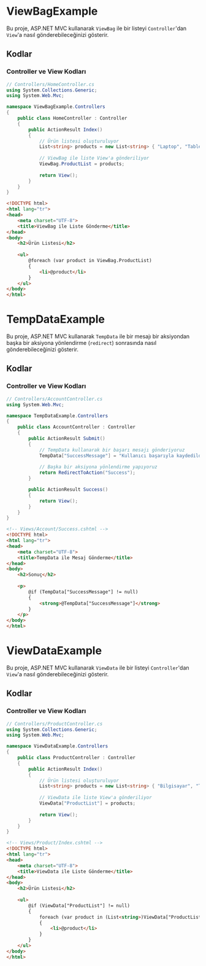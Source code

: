# ViewBagExample

Bu proje, ASP.NET MVC kullanarak `ViewBag` ile bir listeyi `Controller`'dan `View`'a nasıl gönderebileceğinizi gösterir.

## Kodlar

### Controller ve View Kodları

```csharp
// Controllers/HomeController.cs
using System.Collections.Generic;
using System.Web.Mvc;

namespace ViewBagExample.Controllers
{
    public class HomeController : Controller
    {
        public ActionResult Index()
        {
            // Ürün listesi oluşturuluyor
            List<string> products = new List<string> { "Laptop", "Tablet", "Akıllı Telefon", "Kulaklık", "Klavye" };
            
            // ViewBag ile liste View'a gönderiliyor
            ViewBag.ProductList = products;
            
            return View();
        }
    }
}
```

```html
<!DOCTYPE html>
<html lang="tr">
<head>
    <meta charset="UTF-8">
    <title>ViewBag ile Liste Gönderme</title>
</head>
<body>
    <h2>Ürün Listesi</h2>
    
    <ul>
        @foreach (var product in ViewBag.ProductList)
        {
            <li>@product</li>
        }
    </ul>
</body>
</html>
```
# TempDataExample

Bu proje, ASP.NET MVC kullanarak `TempData` ile bir mesajı bir aksiyondan başka bir aksiyona yönlendirme (`redirect`) sonrasında nasıl gönderebileceğinizi gösterir.

## Kodlar

### Controller ve View Kodları

```csharp
// Controllers/AccountController.cs
using System.Web.Mvc;

namespace TempDataExample.Controllers
{
    public class AccountController : Controller
    {
        public ActionResult Submit()
        {
            // TempData kullanarak bir başarı mesajı gönderiyoruz
            TempData["SuccessMessage"] = "Kullanıcı başarıyla kaydedildi!";
            
            // Başka bir aksiyona yönlendirme yapıyoruz
            return RedirectToAction("Success");
        }

        public ActionResult Success()
        {
            return View();
        }
    }
}
```
```html
<!-- Views/Account/Success.cshtml -->
<!DOCTYPE html>
<html lang="tr">
<head>
    <meta charset="UTF-8">
    <title>TempData ile Mesaj Gönderme</title>
</head>
<body>
    <h2>Sonuç</h2>
    
    <p>
        @if (TempData["SuccessMessage"] != null)
        {
            <strong>@TempData["SuccessMessage"]</strong>
        }
    </p>
</body>
</html>
```
# ViewDataExample

Bu proje, ASP.NET MVC kullanarak `ViewData` ile bir listeyi `Controller`'dan `View`'a nasıl gönderebileceğinizi gösterir.

## Kodlar

### Controller ve View Kodları

```csharp
// Controllers/ProductController.cs
using System.Collections.Generic;
using System.Web.Mvc;

namespace ViewDataExample.Controllers
{
    public class ProductController : Controller
    {
        public ActionResult Index()
        {
            // Ürün listesi oluşturuluyor
            List<string> products = new List<string> { "Bilgisayar", "Tablet", "Akıllı Telefon", "Kulaklık", "Klavye" };
            
            // ViewData ile liste View'a gönderiliyor
            ViewData["ProductList"] = products;
            
            return View();
        }
    }
}
```
```html
<!-- Views/Product/Index.cshtml -->
<!DOCTYPE html>
<html lang="tr">
<head>
    <meta charset="UTF-8">
    <title>ViewData ile Liste Gönderme</title>
</head>
<body>
    <h2>Ürün Listesi</h2>
    
    <ul>
        @if (ViewData["ProductList"] != null)
        {
            foreach (var product in (List<string>)ViewData["ProductList"])
            {
                <li>@product</li>
            }
        }
    </ul>
</body>
</html>
```

